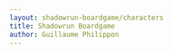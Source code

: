 ```yaml
---
layout: shadowrun-boardgame/characters
title: Shadowrun Boardgame
author: Guillaume Philippon
---
```

